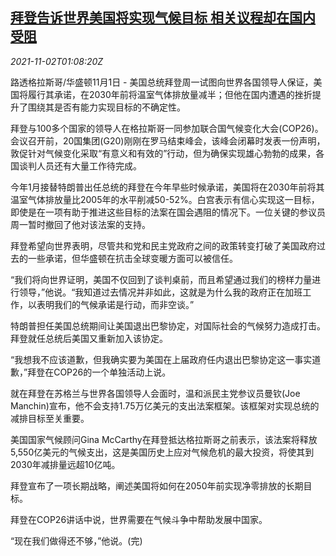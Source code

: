 <!--1635816662000-->
[拜登告诉世界美国将实现气候目标 相关议程却在国内受阻](https://cn.reuters.com/article/biden-climate-commitment-1101-mon-idCNKBS2HN02S)
------

<div><i>2021-11-02T01:08:20Z</i></div><p>路透格拉斯哥/华盛顿11月1日 - 美国总统拜登周一试图向世界各国领导人保证，美国将履行其承诺，在2030年前将温室气体排放量减半；但他在国内遭遇的挫折提升了围绕其是否有能力实现目标的不确定性。</p><p>拜登与100多个国家的领导人在格拉斯哥一同参加联合国气候变化大会(COP26)。会议召开前，20国集团(G20)刚刚在罗马结束峰会，该峰会闭幕时发表一份声明，敦促针对气候变化采取“有意义和有效的”行动，但为确保实现雄心勃勃的成果，各国谈判人员还有大量工作待完成。</p><p>今年1月接替特朗普出任总统的拜登在今年早些时候承诺，美国将在2030年前将其温室气体排放量比2005年的水平削减50-52%。白宫表示有信心实现这一目标，即使是在一项有助于推进这些目标的法案在国会遇阻的情况下。一位关键的参议员周一暂时撤回了他对该法案的支持。</p><p>拜登希望向世界表明，尽管共和党和民主党政府之间的政策转变打破了美国政府过去的一些承诺，但华盛顿在抗击全球变暖方面可以被信任。</p><p>“我们将向世界证明，美国不仅回到了谈判桌前，而且希望通过我们的榜样力量进行领导，”他说。“我知道过去情况并非如此，这就是为什么我的政府正在加班工作，以表明我们的气候承诺是行动，而非空谈。”</p><p>特朗普担任美国总统期间让美国退出巴黎协定，对国际社会的气候努力造成打击。拜登就任总统后美国又重新加入该协定。</p><p>“我想我不应该道歉，但我确实要为美国在上届政府任内退出巴黎协定这一事实道歉，”拜登在COP26的一个单独活动上说。</p><p>就在拜登在苏格兰与世界各国领导人会面时，温和派民主党参议员曼钦(Joe Manchin)宣布，他不会支持1.75万亿美元的支出法案框架。该框架对实现总统的减排目标至关重要。</p><p>美国国家气候顾问Gina McCarthy在拜登抵达格拉斯哥之前表示，该法案将释放5,550亿美元的气候支出，这是美国历史上应对气候危机的最大投资，将使其到2030年减排量远超10亿吨。</p><p>拜登宣布了一项长期战略，阐述美国将如何在2050年前实现净零排放的长期目标。</p><p>拜登在COP26讲话中说，世界需要在气候斗争中帮助发展中国家。</p><p>“现在我们做得还不够，”他说。(完)</p>
